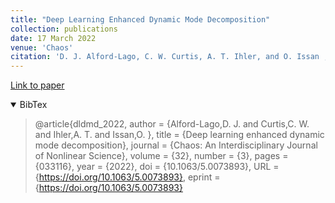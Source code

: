 ```yaml
---
title: "Deep Learning Enhanced Dynamic Mode Decomposition"
collection: publications
date: 17 March 2022
venue: 'Chaos'
citation: 'D. J. Alford-Lago, C. W. Curtis, A. T. Ihler, and O. Issan , "Deep learning enhanced dynamic mode decomposition", Chaos 32, 033116 (2022) https://doi.org/10.1063/5.0073893'
---
```



[Link to paper](https://aip.scitation.org/doi/10.1063/5.0073893)

<details open>

<summary>BibTex</summary>

>@article{dldmd_2022,
author = {Alford-Lago,D. J.  and Curtis,C. W.  and Ihler,A. T.  and Issan,O. },
title = {Deep learning enhanced dynamic mode decomposition},
journal = {Chaos: An Interdisciplinary Journal of Nonlinear Science},
volume = {32},
number = {3},
pages = {033116},
year = {2022},
doi = {10.1063/5.0073893},
URL = {https://doi.org/10.1063/5.0073893},
eprint = {https://doi.org/10.1063/5.0073893}

</details>